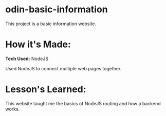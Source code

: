 # odin-basic-information

This project is a basic information website.

# How it's Made:

**Tech Used:** NodeJS

Used NodeJS to connect multiple web pages together.

# Lesson's Learned:

This website taught me the basics of NodeJS routing and how a backend works.
